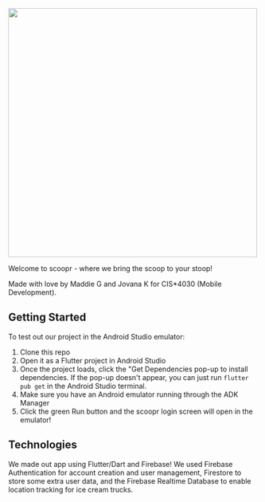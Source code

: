<img width=500 src="https://user-images.githubusercontent.com/26232541/114309576-9b49df80-9ab5-11eb-8c43-c7f058ec79ac.png">

Welcome to scoopr - where we bring the scoop to your stoop!

Made with love by Maddie G and Jovana K for CIS*4030 (Mobile Development).

## Getting Started

To test out our project in the Android Studio emulator:
1. Clone this repo
2. Open it as a Flutter project in Android Studio
3. Once the project loads, click the "Get Dependencies pop-up to install dependencies. If the pop-up doesn't appear, you can just run `flutter pub get` in the Android Studio terminal.
4. Make sure you have an Android emulator running through the ADK Manager
5. Click the green Run button and the scoopr login screen will open in the emulator!

## Technologies
We made out app using Flutter/Dart and Firebase!
We used Firebase Authentication for account creation and user management, Firestore to store some extra user data, and the Firebase Realtime Database to enable location tracking for ice cream trucks.
